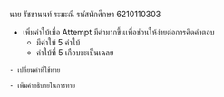 นาย รัชชานนท์ ระมะณี รหัสนักศึกษา 6210110303
   - เพิ่มคำใบ้เมื่อ Attempt มีค่ามากขึ้นเพื่อช่วนให้ง่ายต่อการคิดคำตอบ
     - มีคำใบ้ 5 คำใบ้
     - คำใบ้ที่ 5 เกือบขะเป็นเฉลย

    - เปลี่ยนคำที่ใช้ทาย

    - เพิ่มคำอธิบายในการทาย